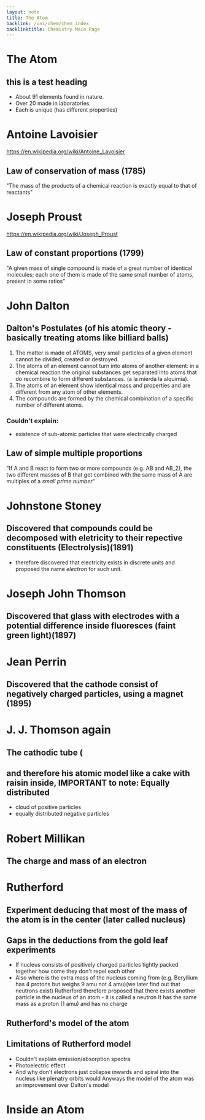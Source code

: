 ```yaml
---
layout: note
title: The Atom
backlink: /uni/chem/chem_index
backlinktitle: Chemistry Main Page
---
```


<!--
# Contents header
{:.no_toc}

* a markdown unordered list
{:toc}
-->

# The Atom

## this is a test heading

- About 91 elements found in nature.
- Over 20 made in laboratories.
- Each is unique (has different properties)

# Antoine Lavoisier

https://en.wikipedia.org/wiki/Antoine_Lavoisier

## Law of conservation of mass (1785)

"The mass of the products of a chemical reaction is exactly equal to that of reactants"

# Joseph Proust

https://en.wikipedia.org/wiki/Joseph_Proust

## Law of constant proportions (1799)

"A given mass of single compound is made of a great number of identical molecules; each one of them is made of the same small number of atoms, present in some ratios"

# John Dalton

## Dalton's Postulates (of his atomic theory - basically treating atoms like billiard balls)

1. The matter is made of ATOMS, very small particles of a given element cannot be divided, created or destroyed.
1. The atoms of an element cannot turn into atoms of another element: in a chemical reaction the original substances get separated into atoms that do recombine to form different substances. (a la mierda la alquimia).
1. The atoms of an element show identical mass and properties and are different from any atom of other elements.
1. The compounds are formed by the chemical combination of a specific number of different atoms.

### Couldn't explain:

- existence of sub-atomic particles that were electrically charged

## Law of simple multiple proportions

"If A and B react to form two or more compounds (e.g. AB and AB_2), the two different masses of B that get combined with the same mass of A are multiples of a _small prime number_"

# Johnstone Stoney

## Discovered that compounds could be decomposed with eletricity to their repective constituents (Electrolysis)(1891)

- therefore discovered that electricity exists in discrete units and proposed the name _electron_ for such unit.

# Joseph John Thomson

## Discovered that glass with electrodes with a potential difference inside fluoresces (faint green light)(1897)

# Jean Perrin

## Discovered that the cathode consist of negatively charged particles, using a magnet (1895)

# J. J. Thomson again

## The cathodic tube (

## and therefore his atomic model like a cake with raisin inside, IMPORTANT to note: Equally distributed

- cloud of positive particles
- equally distributed negative particles

# Robert Millikan

## The charge and mass of an electron

# Rutherford

## Experiment deducing that most of the mass of the atom is in the center (later called nucleus)

## Gaps in the deductions from the gold leaf experiments

- If nucleus consists of positively charged particles tightly packed together how come they don't repel each other
- Also where is the extra mass of the nucleus coming from (e.g. Beryllium has 4 protons but weighs 9 amu not 4 amu)(we later find out that neutrons exist)
  Rutherford therefore proposed that there exists another particle in the nucleus of an atom - it is called a neutron
  It has the same mass as a proton (1 amu) and has no charge

## Rutherford's model of the atom

## Limitations of Rutherford model

- Couldn't explain emission/absorption spectra
- Photoelectric effect
- And why don't electrons just collapse inwards and spiral into the nucleus like plenatry orbits would
  Anyways the model of the atom was an improvement over Dalton's model

# Inside an Atom
